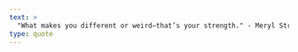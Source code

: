 ```yaml
---
text: >
  "What makes you different or weird—that’s your strength." - Meryl Streep
type: quote
---
```

